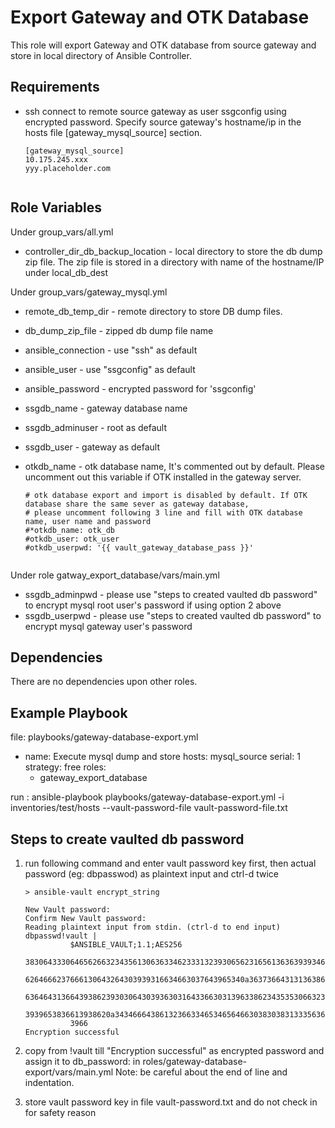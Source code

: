 Export Gateway and OTK Database
======================

This role will export Gateway and OTK database from source gateway and store in local directory of Ansible Controller. 

Requirements
------------
* ssh connect to remote source gateway as user ssgconfig using encrypted password. 
    Specify source gateway's hostname/ip in the hosts file [gateway_mysql_source] section.
    ```
    [gateway_mysql_source]
    10.175.245.xxx
    yyy.placeholder.com
     
     ```  

Role Variables
--------------
Under group_vars/all.yml
* controller_dir_db_backup_location - local directory to store the db dump zip file. The zip file is stored in a directory with name of the hostname/IP under local_db_dest

Under group_vars/gateway_mysql.yml
* remote_db_temp_dir - remote directory to store DB dump files.
* db_dump_zip_file - zipped db dump file name

* ansible_connection - use "ssh" as default
* ansible_user - use "ssgconfig" as default
* ansible_password - encrypted password for 'ssgconfig'

* ssgdb_name - gateway database name
* ssgdb_adminuser - root as default
* ssgdb_user - gateway as default

* otkdb_name - otk database name, It's commented out by default. Please uncomment out this variable if OTK installed in the gateway server. 

    ```
    # otk database export and import is disabled by default. If OTK database share the same sever as gateway database,
    # please uncomment following 3 line and fill with OTK database name, user name and password
    #*otkdb_name: otk_db
    #otkdb_user: otk_user
    #otkdb_userpwd: '{{ vault_gateway_database_pass }}'
     
     ``` 
 
Under role gatway_export_database/vars/main.yml
* ssgdb_adminpwd - please use "steps to created vaulted db password" to encrypt mysql root user's password if using option 2 above
* ssgdb_userpwd - please use "steps to created vaulted db password" to encrypt mysql gateway user's password

Dependencies
------------
There are no dependencies upon other roles.

Example Playbook
------------
file: playbooks/gateway-database-export.yml
- name: Execute mysql dump and store
  hosts: mysql_source 
  serial: 1
  strategy: free
  roles:
    - gateway_export_database 

run : ansible-playbook playbooks/gateway-database-export.yml -i inventories/test/hosts --vault-password-file vault-password-file.txt

Steps to create vaulted db password
--------------------------------

1. run following command and enter vault password key first, then actual password (eg: dbpasswod) as plaintext input and ctrl-d twice
    ```
    > ansible-vault encrypt_string
    
    New Vault password:
    Confirm New Vault password:
    Reading plaintext input from stdin. (ctrl-d to end input) 
    dbpasswd!vault |
              $ANSIBLE_VAULT;1.1;AES256
              38306433306465626632343561306363346233313239306562316561363639393461373562636533
              6264666237666130643264303939316634663037643965340a363736643131363865396637313735
              63646431366439386239303064303936303164336630313963386234353530663235326531666566
              3939653836613938620a343466643861323663346534656466303830383133356363383735643432
              3966
    Encryption successful 

    ```


2. copy from !vault till "Encryption successful" as encrypted password and assign it to db_password: in roles/gateway-database-export/vars/main.yml
Note: be careful about the end of line and indentation.

3. store vault password key in file vault-password.txt and do not check in for safety reason
